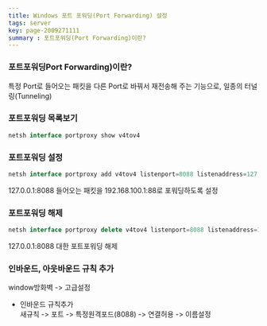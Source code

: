 ```yaml
---
title: Windows 포트 포워딩(Port Forwarding) 설정
tags: server
key: page-2009271111
summary : 포트포워딩(Port Forwarding)이란?
---
```


### 포트포워딩Port Forwarding)이란?
특정 Port로 들어오는 패킷을 다른 Port로 바꿔서 재전송해 주는 기능으로, 일종의 터널링(Tunneling)

### 포트포워딩 목록보기
```javascript
netsh interface portproxy show v4tov4
```
### 포트포워딩 설정
```javascript
netsh interface portproxy add v4tov4 listenport=8088 listenaddress=127.0.0.1 connectport=88 connectaddress=192.168.100.1
```
127.0.0.1:8088 들어오는 패킷을 192.168.100.1:88로 포워딩하도록 설정

### 포트포워딩 해제
```javascript
netsh interface portproxy delete v4tov4 listenport=8088 listenaddress=127.0.0.1
```
127.0.0.1:8088 대한 포트포워딩 해제

### 인바운드, 아웃바운드 규칙 추가
window방화벽 -> 고급설정
* 인바운드 규칙추가 <br>
새규칙 -> 포트 -> 특정원격포드(8088) -> 연결허용 -> 이름설정
